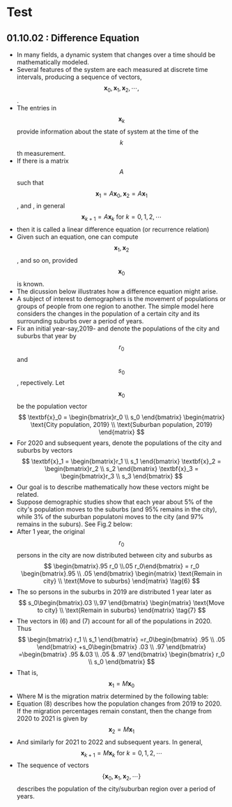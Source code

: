 # Test

## 01.10.02 : Difference Equation

* In many fields, a dynamic system that changes over a time should be mathematically modeled. 
* Several features of the system are each measured at discrete time intervals, producing a sequence of vectors, $$ \textbf{x}_0, \textbf{x}_1, \textbf{x}_2, \cdots, $$. 
* The entries in $$\textbf{x}_k$$ provide information about the state of system at the time of the $$k$$th measurement.
* If there is a matrix $$A$$ such that $$\textbf{x}_1=A\textbf{x}_0, \textbf{x}_2=A\textbf{x}_1$$, and , in general 
$$
\textbf{x}_{k+1}=A\textbf{x}_k \text{  for }k=0,1,2,\cdots
$$
* then it is called a linear difference equation (or recurrence relation)
* Given such an equation, one can compute $$\textbf{x}_1,\textbf{x}_2$$, and so on, provided $$\textbf{x}_0$$ is known.
* The dicussion below illustrates how a difference equation might arise.
* A subject of interest to demographers is the movement of populations or groups of people from one region to another. The simple model here considers the changes in the population of a certain city and its surrounding suburbs over a period of years.
* Fix an initial year-say,2019- and denote the populations of the city and suburbs that year by $$r_0$$ and $$s_0$$, repectively. Let $$\textbf{x}_0$$ be the population vector
$$
\textbf{x}_0 = \begin{bmatrix}r_0 \\ s_0 \end{bmatrix}
\begin{matrix} \text{City population, 2019} \\ \text{Suburban population, 2019} \end{matrix}
$$
* For 2020 and subsequent years, denote the populations of the city and suburbs by vectors
$$
\textbf{x}_1 = \begin{bmatrix}r_1 \\ s_1 \end{bmatrix}
\textbf{x}_2 = \begin{bmatrix}r_2 \\ s_2 \end{bmatrix}
\textbf{x}_3 = \begin{bmatrix}r_3 \\ s_3 \end{bmatrix}
$$
* Our goal is to describe mathematically how these vectors might be related.
* Suppose demographic studies show that each year about 5% of the city's population moves to the suburbs (and 95% remains in the city), while 3% of the suburban populatoni moves to the city (and 97% remains in the suburs). See Fig.2 below:
* After 1 year, the original $$r_0$$ persons in the city are now distributed between city and suburbs as
$$
\begin{bmatrix}.95 r_0 \\.05 r_0\end{bmatrix} = r_0 
\begin{bmatrix}.95 \\ .05 \end{bmatrix}
\begin{matrix} \text{Remain in city} \\ \text{Move to suburbs} \end{matrix} \tag{6}
$$
* The so persons in the suburbs in 2019 are distributed 1 year later as
$$
s_0\begin{bmatrix}.03 \\.97 \end{bmatrix} 
\begin{matrix} \text{Move to city} \\ \text{Remain in suburbs} \end{matrix}
\tag{7}
$$
* The vectors in (6) and (7) account for all of the populations in 2020. Thus
$$
\begin{bmatrix} r_1 \\ s_1 \end{bmatrix}
=r_0\begin{bmatrix} .95 \\ .05 \end{bmatrix}
+s_0\begin{bmatrix} .03 \\ .97 \end{bmatrix}
=\begin{bmatrix} .95 &.03 \\ .05 & .97 \end{bmatrix}
\begin{bmatrix} r_0 \\ s_0 \end{bmatrix}
$$
* That is, 
$$
\textbf{x}_1 = M \textbf{x}_0 \tag{8}
$$
* Where M is the migration matrix determined by the following table:
* Equation (8) describes how the population changes
from 2019 to 2020. If the migration percentages
remain constant, then the change from 2020 to 2021
is given by
$$
\textbf{x}_2 = M \textbf{x}_1 
$$
* And similarly for 2021 to 2022 and subsequent years. In general,
$$
\textbf{x}_{k+1} = M\textbf{x}_k \text{ for }k=0,1,2,\cdots \tag{9}
$$
* The sequence of vectors $$\left\{ \textbf{x}_0, \textbf{x}_1, \textbf{x}_2, \cdots \right\}$$ describes the population of the city/suburban region over a period of years.
